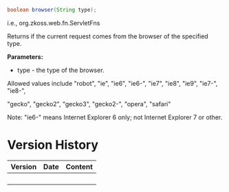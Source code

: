 ``` java
boolean browser(String type);
```

  
i.e.,
<javadoc method="isBrowser(java.lang.String)">org.zkoss.web.fn.ServletFns</javadoc>

Returns if the current request comes from the browser of the specified
type.

**Parameters:**

- type - the type of the browser.

  
Allowed values include "robot", "ie", "ie6", "ie6-", "ie7", "ie8",
"ie9", "ie7-", "ie8-",

"gecko", "gecko2", "gecko3", "gecko2-", "opera", "safari"

Note: "ie6-" means Internet Explorer 6 only; not Internet Explorer 7 or
other.

# Version History

| Version | Date | Content |
|---------|------|---------|
|         |      |         |
